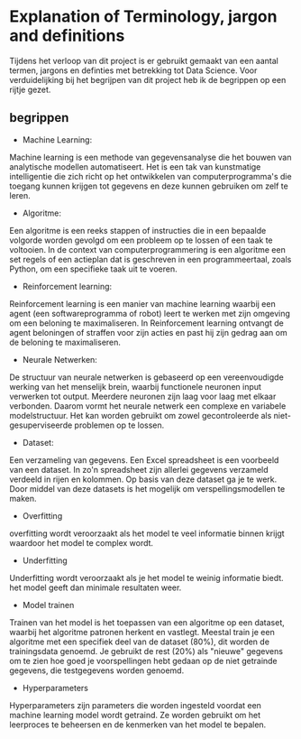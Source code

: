 # Explanation of Terminology, jargon and definitions

Tijdens het verloop van dit project is er gebruikt gemaakt van een aantal termen, jargons en definties met betrekking tot Data Science. Voor verduidelijking bij het begrijpen van dit project heb ik de begrippen op een rijtje gezet.

## begrippen

- Machine Learning:

Machine learning is een methode van gegevensanalyse die het bouwen van analytische modellen automatiseert. Het is een tak van kunstmatige intelligentie die zich richt op het ontwikkelen van computerprogramma's die toegang kunnen krijgen tot gegevens en deze kunnen gebruiken om zelf te leren.

- Algoritme:

Een algoritme is een reeks stappen of instructies die in een bepaalde volgorde worden gevolgd om een probleem op te lossen of een taak te voltooien. In de context van computerprogrammering is een algoritme een set regels of een actieplan dat is geschreven in een programmeertaal, zoals Python, om een specifieke taak uit te voeren.

- Reinforcement learning:

Reinforcement learning is een manier van machine learning waarbij een agent (een softwareprogramma of robot) leert te werken met zijn omgeving om een beloning te maximaliseren. In Reinforcement learning ontvangt de agent beloningen of straffen voor zijn acties en past hij zijn gedrag aan om de beloning te maximaliseren.

- Neurale Netwerken:

De structuur van neurale netwerken is gebaseerd op een vereenvoudigde werking van het menselijk brein, waarbij functionele neuronen input verwerken tot output. Meerdere neuronen zijn laag voor laag met elkaar verbonden. Daarom vormt het neurale netwerk een complexe en variabele modelstructuur. Het kan worden gebruikt om zowel gecontroleerde als niet-gesuperviseerde problemen op te lossen.

- Dataset:

Een verzameling van gegevens. Een Excel spreadsheet is een voorbeeld van een dataset. In zo'n spreadsheet zijn allerlei gegevens verzameld verdeeld in rijen en kolommen. Op basis van deze dataset ga je te werk. Door middel van deze datasets is het mogelijk om verspellingsmodellen te maken.

- Overfitting

overfitting wordt veroorzaakt als het model te veel informatie binnen krijgt waardoor het model te complex wordt.

- Underfitting

Underfitting wordt veroorzaakt als je het model te weinig informatie biedt. het model geeft dan minimale resultaten weer.

- Model trainen

Trainen van het model is het toepassen van een algoritme op een dataset, waarbij het algoritme patronen herkent en vastlegt. Meestal train je een algoritme met een specifiek deel van de dataset (80%), dit worden de trainingsdata genoemd. Je gebruikt de rest (20%) als "nieuwe" gegevens om te zien hoe goed je voorspellingen hebt gedaan op de niet getrainde gegevens, die testgegevens worden genoemd.

- Hyperparameters

Hyperparameters zijn parameters die worden ingesteld voordat een machine learning model wordt getraind. Ze worden gebruikt om het leerproces te beheersen en de kenmerken van het model te bepalen.



